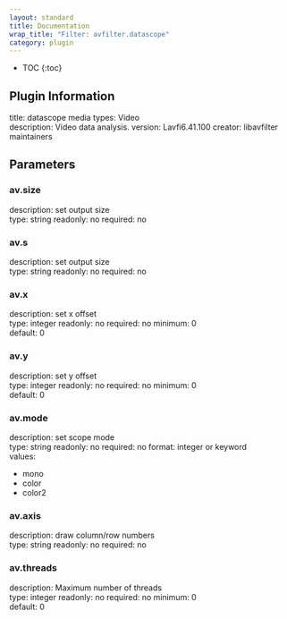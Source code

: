 ```yaml
---
layout: standard
title: Documentation
wrap_title: "Filter: avfilter.datascope"
category: plugin
---
```

* TOC
{:toc}

## Plugin Information

title: datascope
media types:
Video  
description: Video data analysis.
version: Lavfi6.41.100
creator: libavfilter maintainers

## Parameters

### av.size

description:
set output size  
type: string
readonly: no
required: no

### av.s

description:
set output size  
type: string
readonly: no
required: no

### av.x

description:
set x offset  
type: integer
readonly: no
required: no
minimum: 0  
default: 0  

### av.y

description:
set y offset  
type: integer
readonly: no
required: no
minimum: 0  
default: 0  

### av.mode

description:
set scope mode  
type: string
readonly: no
required: no
format: integer or keyword  
values:
* mono
* color
* color2

### av.axis

description:
draw column/row numbers  
type: string
readonly: no
required: no

### av.threads

description:
Maximum number of threads  
type: integer
readonly: no
required: no
minimum: 0  
default: 0  

